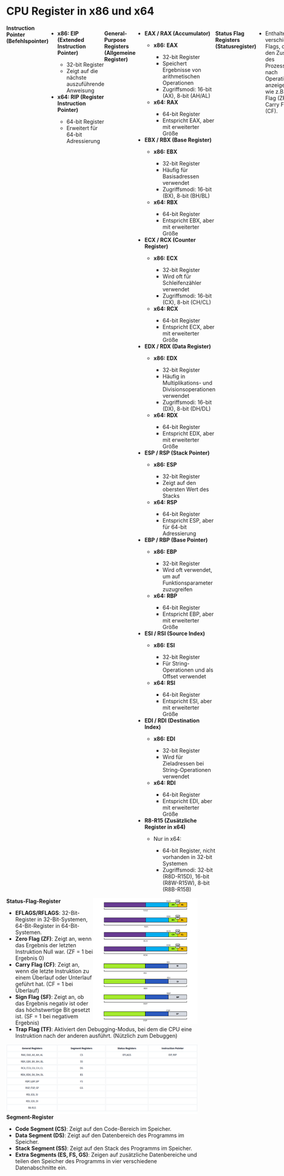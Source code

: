 # CPU Register in x86 und x64

<div style="display: flex;">
<strong>Instruction Pointer (Befehlspointer)</strong>
<ul>
<li><strong>x86: EIP (Extended Instruction Pointer)</strong></li>
<ul>
<li>32-bit Register</li>
<li>Zeigt auf die nächste auszuführende Anweisung</li>
</ul>
<li><strong>x64: RIP (Register Instruction Pointer)</strong></li>
<ul>
<li>64-bit Register</li>
<li>Erweitert für 64-bit Adressierung</li>
</ul>
</ul>

<strong>General-Purpose Registers (Allgemeine Register)</strong>
<ul>
<li><strong>EAX / RAX (Accumulator)</strong></li>
<ul>
<li><strong>x86: EAX</strong></li>
<ul>
<li>32-bit Register</li>
<li>Speichert Ergebnisse von arithmetischen Operationen</li>
<li>Zugriffsmodi: 16-bit (AX), 8-bit (AH/AL)</li>
</ul>
<li><strong>x64: RAX</strong></li>
<ul>
<li>64-bit Register</li>
<li>Entspricht EAX, aber mit erweiterter Größe</li>
</ul>
</ul>
<li><strong>EBX / RBX (Base Register)</strong></li>
<ul>
<li><strong>x86: EBX</strong></li>
<ul>
<li>32-bit Register</li>
<li>Häufig für Basisadressen verwendet</li>
<li>Zugriffsmodi: 16-bit (BX), 8-bit (BH/BL)</li>
</ul>
<li><strong>x64: RBX</strong></li>
<ul>
<li>64-bit Register</li>
<li>Entspricht EBX, aber mit erweiterter Größe</li>
</ul>
</ul>
<li><strong>ECX / RCX (Counter Register)</strong></li>
<ul>
<li><strong>x86: ECX</strong></li>
<ul>
<li>32-bit Register</li>
<li>Wird oft für Schleifenzähler verwendet</li>
<li>Zugriffsmodi: 16-bit (CX), 8-bit (CH/CL)</li>
</ul>
<li><strong>x64: RCX</strong></li>
<ul>
<li>64-bit Register</li>
<li>Entspricht ECX, aber mit erweiterter Größe</li>
</ul>
</ul>
<li><strong>EDX / RDX (Data Register)</strong></li>
<ul>
<li><strong>x86: EDX</strong></li>
<ul>
<li>32-bit Register</li>
<li>Häufig in Multiplikations- und Divisionsoperationen verwendet</li>
<li>Zugriffsmodi: 16-bit (DX), 8-bit (DH/DL)</li>
</ul>
<li><strong>x64: RDX</strong></li>
<ul>
<li>64-bit Register</li>
<li>Entspricht EDX, aber mit erweiterter Größe</li>
</ul>
</ul>
<li><strong>ESP / RSP (Stack Pointer)</strong></li>
<ul>
<li><strong>x86: ESP</strong></li>
<ul>
<li>32-bit Register</li>
<li>Zeigt auf den obersten Wert des Stacks</li>
</ul>
<li><strong>x64: RSP</strong></li>
<ul>
<li>64-bit Register</li>
<li>Entspricht ESP, aber für 64-bit Adressierung</li>
</ul>
</ul>
<li><strong>EBP / RBP (Base Pointer)</strong></li>
<ul>
<li><strong>x86: EBP</strong></li>
<ul>
<li>32-bit Register</li>
<li>Wird oft verwendet, um auf Funktionsparameter zuzugreifen</li>
</ul>
<li><strong>x64: RBP</strong></li>
<ul>
<li>64-bit Register</li>
<li>Entspricht EBP, aber mit erweiterter Größe</li>
</ul>
</ul>
<li><strong>ESI / RSI (Source Index)</strong></li>
<ul>
<li><strong>x86: ESI</strong></li>
<ul>
<li>32-bit Register</li>
<li>Für String-Operationen und als Offset verwendet</li>
</ul>
<li><strong>x64: RSI</strong></li>
<ul>
<li>64-bit Register</li>
<li>Entspricht ESI, aber mit erweiterter Größe</li>
</ul>
</ul>
<li><strong>EDI / RDI (Destination Index)</strong></li>
<ul>
<li><strong>x86: EDI</strong></li>
<ul>
<li>32-bit Register</li>
<li>Wird für Zieladressen bei String-Operationen verwendet</li>
</ul>
<li><strong>x64: RDI</strong></li>
<ul>
<li>64-bit Register</li>
<li>Entspricht EDI, aber mit erweiterter Größe</li>
</ul>
</ul>
<li><strong>R8-R15 (Zusätzliche Register in x64)</strong></li>
<ul>
<li>Nur in x64:</li>
<ul>
<li>64-bit Register, nicht vorhanden in 32-bit Systemen</li>
<li>Zugriffsmodi: 32-bit (R8D-R15D), 16-bit (R8W-R15W), 8-bit (R8B-R15B)</li>
</ul>
</ul>
</ul>

<strong>Status Flag Registers (Statusregister)</strong>
<ul>
<li>Enthalten verschiedene Flags, die den Zustand des Prozessors nach Operationen anzeigen, wie z.B. Zero Flag (ZF), Carry Flag (CF).</li>
</ul>

<strong>Segment Registers (Segmentregister)</strong>
<ul>
<li>Verwendet, um Speichersegmente zu adressieren.</li>
<li>Beispiele: CS (Code Segment), DS (Data Segment), SS (Stack Segment).</li>
</ul>
</div>
</div>



<div style="flex: 1;">
<a href="">
    <img src="img/b3d7e425dae623de1ce2d57b25e4e809.png" alt="Packaging status" align="right" width="275px">
</a>
</div>

<div style="flex: 1;">
    <strong>Status-Flag-Register</strong>
    <ul>
        <li><strong>EFLAGS/RFLAGS</strong>: 32-Bit-Register in 32-Bit-Systemen, 64-Bit-Register in 64-Bit-Systemen.</li>
        <li><strong>Zero Flag (ZF)</strong>: Zeigt an, wenn das Ergebnis der letzten Instruktion Null war. (ZF = 1 bei Ergebnis 0)</li>
        <li><strong>Carry Flag (CF)</strong>: Zeigt an, wenn die letzte Instruktion zu einem Überlauf oder Unterlauf geführt hat. (CF = 1 bei Überlauf)</li>
        <li><strong>Sign Flag (SF)</strong>: Zeigt an, ob das Ergebnis negativ ist oder das höchstwertige Bit gesetzt ist. (SF = 1 bei negativem Ergebnis)</li>
        <li><strong>Trap Flag (TF)</strong>: Aktiviert den Debugging-Modus, bei dem die CPU eine Instruktion nach der anderen ausführt. (Nützlich zum Debuggen)</li>
    </ul>
    <div>
    <a href="">
        <img src="img/trapFlag.png" alt="Trap Flag" align="right">
    </a>
    </div>
    <div>
    <strong>Segment-Register</strong>
    <ul>
        <li><strong>Code Segment (CS)</strong>: Zeigt auf den Code-Bereich im Speicher.</li>
        <li><strong>Data Segment (DS)</strong>: Zeigt auf den Datenbereich des Programms im Speicher.</li>
        <li><strong>Stack Segment (SS)</strong>: Zeigt auf den Stack des Programms im Speicher.</li>
        <li><strong>Extra Segments (ES, FS, GS)</strong>: Zeigen auf zusätzliche Datenbereiche und teilen den Speicher des Programms in vier verschiedene Datenabschnitte ein.</li>
    </ul>
    </div>
</div>

</div>
